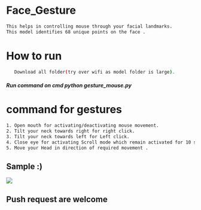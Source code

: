 # Face_Gesture        
                                                      
```bash       
This helps in controlling mouse through your facial landmarks.  
This model identifies 68 unique points on the face .                                 
```         
# How to run                       
```bash         
   Download all folder(try over wifi as model folder is large).                                                  
```      
##### Run command on cmd  python gesture_mouse.py                  
      
             
# command for gestures        
```bash
1. Open mouth for activating/deactivating mouse movement.      
2. Tilt your neck towards right for right click.          
3. Tilt your neck towards left for Left click.
4. Close eye for activating Scroll mode which remain activated for 10 seconds.
5. Move your Head in direction of required movement .        
```

## Sample :)
<img src="Sample/example.gif">   

## Push request are welcome
